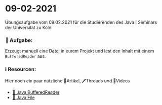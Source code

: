 # 09-02-2021
Übungsaufgabe vom 09.02.2021 für die Studierenden des Java I Seminars der Universität zu Köln


### 📝 Aufgabe:

Erzeugt manuell eine Datei in eurem Projekt und lest den Inhalt mit einem ```BufferedReader``` aus.


### ℹ️ Resourcen:
Hier noch ein paar nützliche 📃Artikel, 🖊️Threads und 🎥Videos

- [📃 Java BufferedReader](https://www.guru99.com/buffered-reader-in-java.html)
- [📃 Java File](https://java-tutorial.org/file.html)

